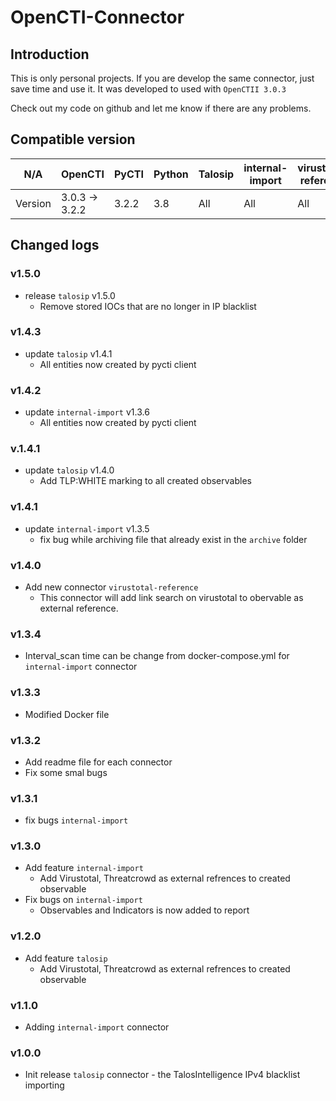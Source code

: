 # OpenCTI-Connector 

## Introduction
This is only personal projects. If you are develop the same connector, just save time and use it. 
It was developed to used with `OpenCTII 3.0.3`

Check out my code on github and let me know if there are any problems. 

## Compatible version
|N/A| OpenCTI | PyCTI | Python | Talosip |internal-import |virustotal-reference |
|---| ------- | ----- | ------ | ------- | -------------- | ------------------- |
|Version | 3.0.3 -> 3.2.2 | 3.2.2 |3.8|All|All|All|


## Changed logs
### v1.5.0
- release `talosip` v1.5.0
  + Remove stored IOCs that are no longer in IP blacklist 

### v1.4.3
- update `talosip` v1.4.1
  + All entities now created by pycti client

### v1.4.2
- update `internal-import` v1.3.6
  + All entities now created by pycti client

### v.1.4.1
- update `talosip` v1.4.0
  + Add TLP:WHITE marking to all created observables

### v1.4.1
- update `internal-import` v1.3.5
  + fix bug while archiving file that already exist in the `archive` folder

### v1.4.0
- Add new connector `virustotal-reference`
  + This connector will add link search on virustotal to obervable as external reference.

### v1.3.4
- Interval_scan time can be change from docker-compose.yml for `internal-import` connector

### v1.3.3
- Modified Docker file

### v1.3.2
- Add readme file for each connector
- Fix some smal bugs

### v1.3.1
- fix bugs `internal-import`

### v1.3.0
- Add feature `internal-import`
  + Add Virustotal, Threatcrowd as external refrences to created observable
- Fix bugs on `internal-import`
  + Observables and Indicators is now added to report

### v1.2.0
- Add feature `talosip`
  + Add Virustotal, Threatcrowd as external refrences to created observable

### v1.1.0
- Adding `internal-import` connector

### v1.0.0
- Init release `talosip` connector - the TalosIntelligence IPv4 blacklist importing
